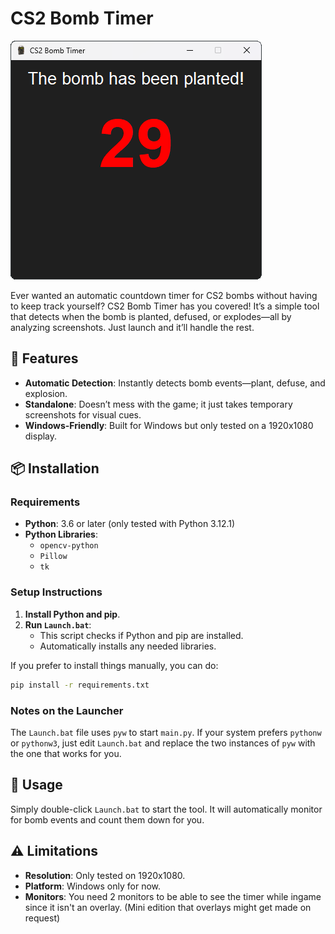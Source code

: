 # CS2 Bomb Timer

![CS2 Bomb Timer Screenshot](images/screenShot.png)

Ever wanted an automatic countdown timer for CS2 bombs without having to keep track yourself? CS2 Bomb Timer has you covered! It’s a simple tool that detects when the bomb is planted, defused, or explodes—all by analyzing screenshots. Just launch and it’ll handle the rest.

## 🎉 Features
- **Automatic Detection**: Instantly detects bomb events—plant, defuse, and explosion.
- **Standalone**: Doesn’t mess with the game; it just takes temporary screenshots for visual cues.
- **Windows-Friendly**: Built for Windows but only tested on a 1920x1080 display.

## 📦 Installation

### Requirements
- **Python**: 3.6 or later (only tested with Python 3.12.1)
- **Python Libraries**:
  - `opencv-python`
  - `Pillow`
  - `tk`

### Setup Instructions

1. **Install Python and pip**.
2. **Run `Launch.bat`**:
   - This script checks if Python and pip are installed.
   - Automatically installs any needed libraries.

If you prefer to install things manually, you can do:
   ```bash
   pip install -r requirements.txt
```

### Notes on the Launcher
The `Launch.bat` file uses `pyw` to start `main.py`. If your system prefers `pythonw` or `pythonw3`, just edit `Launch.bat` and replace the two instances of `pyw` with the one that works for you.

## 🚀 Usage
Simply double-click `Launch.bat` to start the tool. It will automatically monitor for bomb events and count them down for you.

## ⚠️ Limitations
- **Resolution**: Only tested on 1920x1080.
- **Platform**: Windows only for now.
- **Monitors**: You need 2 monitors to be able to see the timer while ingame since it isn't an overlay. (Mini edition that overlays might get made on request)